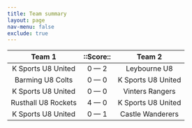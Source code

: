 ```yaml
---
title: Team summary
layout: page
nav-menu: false
exclude: true
---
```




|       Team 1        |  ::Score::  |       Team 2       |
|:-------------------:|:-----------:|:------------------:|
| K Sports U8 United  | 0 &mdash; 2 |    Leybourne U8    |
|  Barming U8 Colts   | 0 &mdash; 0 | K Sports U8 United |
| K Sports U8 United  | 0 &mdash; 0 |  Vinters Rangers   |
| Rusthall U8 Rockets | 4 &mdash; 0 | K Sports U8 United |
| K Sports U8 United  | 0 &mdash; 1 |  Castle Wanderers  |

 <br /><br /><br />